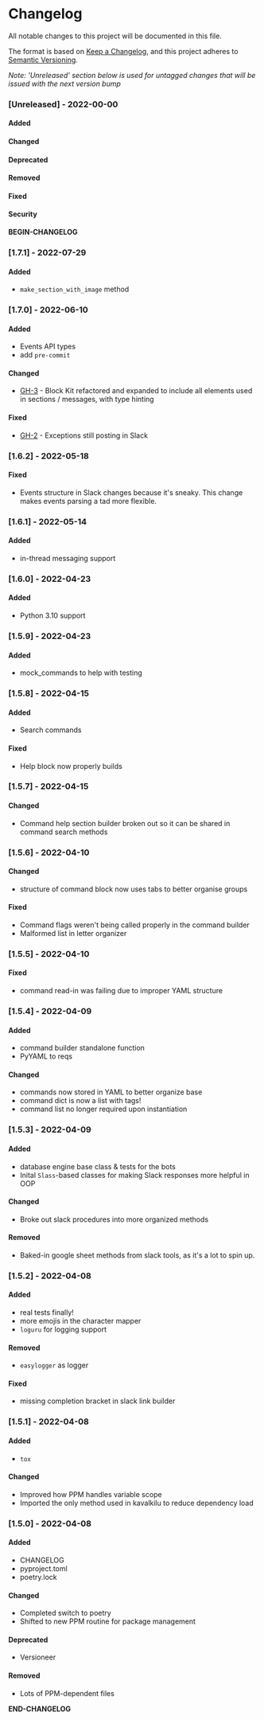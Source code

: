 # Changelog

All notable changes to this project will be documented in this file.

The format is based on [Keep a Changelog](https://keepachangelog.com/en/1.0.0/), and this project adheres to [Semantic Versioning](https://semver.org/spec/v2.0.0.html).

_Note: 'Unreleased' section below is used for untagged changes that will be issued with the next version bump_

### [Unreleased] - 2022-00-00
#### Added
#### Changed
#### Deprecated
#### Removed
#### Fixed
#### Security
__BEGIN-CHANGELOG__
 
### [1.7.1] - 2022-07-29
#### Added
 - `make_section_with_image` method

### [1.7.0] - 2022-06-10
#### Added
 - Events API types
 - add `pre-commit`
#### Changed
 - [GH-3](../../issues/3) - Block Kit refactored and expanded to include all elements used in sections / messages, with type hinting
#### Fixed
 - [GH-2](../../issues/2) - Exceptions still posting in Slack

### [1.6.2] - 2022-05-18
#### Fixed
 - Events structure in Slack changes because it's sneaky. This change makes events parsing a tad more flexible.

### [1.6.1] - 2022-05-14
#### Added
 - in-thread messaging support

### [1.6.0] - 2022-04-23
#### Added
 - Python 3.10 support

### [1.5.9] - 2022-04-23
#### Added
 - mock_commands to help with testing

### [1.5.8] - 2022-04-15
#### Added
 - Search commands
#### Fixed
 - Help block now properly builds

### [1.5.7] - 2022-04-15
#### Changed
 - Command help section builder broken out so it can be shared in command search methods

### [1.5.6] - 2022-04-10
#### Changed
 - structure of command block now uses tabs to better organise groups
#### Fixed
 - Command flags weren't being called properly in the command builder
 - Malformed list in letter organizer

### [1.5.5] - 2022-04-10
#### Fixed
 - command read-in was failing due to improper YAML structure

### [1.5.4] - 2022-04-09
#### Added
 - command builder standalone function
 - PyYAML to reqs
#### Changed
 - commands now stored in YAML to better organize base
 - command dict is now a list with tags!
 - command list no longer required upon instantiation

### [1.5.3] - 2022-04-09
#### Added
 - database engine base class & tests for the bots
 - Inital `Slass`-based classes for making Slack responses more helpful in OOP
#### Changed
 - Broke out slack procedures into more organized methods
#### Removed
 - Baked-in google sheet methods from slack tools, as it's a lot to spin up.

### [1.5.2] - 2022-04-08
#### Added
 - real tests finally!
 - more emojis in the character mapper
 - `loguru` for logging support
#### Removed
 - `easylogger` as logger
#### Fixed
 - missing completion bracket in slack link builder

### [1.5.1] - 2022-04-08
#### Added
 - `tox`
#### Changed
 - Improved how PPM handles variable scope
 - Imported the only method used in kavalkilu to reduce dependency load

### [1.5.0] - 2022-04-08
#### Added
 - CHANGELOG
 - pyproject.toml
 - poetry.lock
#### Changed
 - Completed switch to poetry
 - Shifted to new PPM routine for package management
#### Deprecated
 - Versioneer
#### Removed
 - Lots of PPM-dependent files



__END-CHANGELOG__
